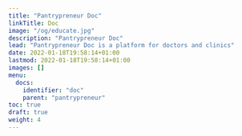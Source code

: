```yaml
---
title: "Pantrypreneur Doc"
linkTitle: Doc
image: "/og/educate.jpg"
description: "Pantrypreneur Doc"
lead: "Pantrypreneur Doc is a platform for doctors and clinics"
date: 2022-01-18T19:58:14+01:00
lastmod: 2022-01-18T19:58:14+01:00
images: []
menu:
  docs:
    identifier: "doc"
    parent: "pantrypreneur"
toc: true
draft: true
weight: 4
---
```


